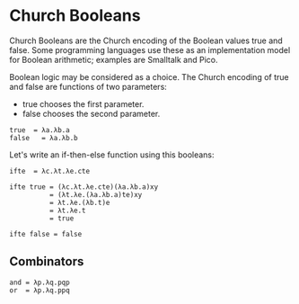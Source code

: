 # Church Booleans
Church Booleans are the Church encoding of the Boolean values true and false. Some programming languages use these as an implementation model for Boolean arithmetic; examples are Smalltalk and Pico.

Boolean logic may be considered as a choice. The Church encoding of true and false are functions of two parameters:
- true chooses the first parameter.
- false chooses the second parameter.

```
true  = λa.λb.a
false   = λa.λb.b
```
Let's write an if-then-else function using this booleans:
```
ifte  = λc.λt.λe.cte

ifte true = (λc.λt.λe.cte)(λa.λb.a)xy
          = (λt.λe.(λa.λb.a)te)xy
          = λt.λe.(λb.t)e
          = λt.λe.t
          = true

ifte false = false
```

## Combinators
```
and = λp.λq.pqp
or  = λp.λq.ppq
```






